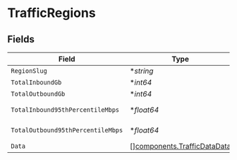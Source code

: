 # TrafficRegions


## Fields

| Field                                                                      | Type                                                                       | Required                                                                   | Description                                                                |
| -------------------------------------------------------------------------- | -------------------------------------------------------------------------- | -------------------------------------------------------------------------- | -------------------------------------------------------------------------- |
| `RegionSlug`                                                               | **string*                                                                  | :heavy_minus_sign:                                                         | N/A                                                                        |
| `TotalInboundGb`                                                           | **int64*                                                                   | :heavy_minus_sign:                                                         | Value in GB                                                                |
| `TotalOutboundGb`                                                          | **int64*                                                                   | :heavy_minus_sign:                                                         | Value in GB                                                                |
| `TotalInbound95thPercentileMbps`                                           | **float64*                                                                 | :heavy_minus_sign:                                                         | Value in MBps                                                              |
| `TotalOutbound95thPercentileMbps`                                          | **float64*                                                                 | :heavy_minus_sign:                                                         | Value in MBps                                                              |
| `Data`                                                                     | [][components.TrafficDataData](../../models/components/trafficdatadata.md) | :heavy_minus_sign:                                                         | N/A                                                                        |
